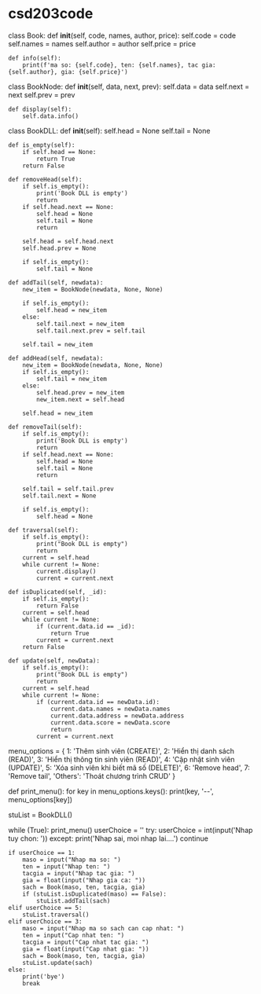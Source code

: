 # csd203code
class Book:
    def __init__(self, code, names, author, price):
        self.code = code
        self.names = names
        self.author = author
        self.price = price

    def info(self):
        print(f'ma so: {self.code}, ten: {self.names}, tac gia: {self.author}, gia: {self.price}')

class BookNode:
    def __init__(self, data, next, prev):
        self.data = data
        self.next = next
        self.prev = prev

    def display(self):
        self.data.info()

class BookDLL:
    def __init__(self):
        self.head = None
        self.tail = None

    def is_empty(self):
        if self.head == None:
            return True
        return False

    def removeHead(self):
        if self.is_empty():
            print('Book DLL is empty')
            return
        if self.head.next == None:
            self.head = None
            self.tail = None
            return

        self.head = self.head.next
        self.head.prev = None

        if self.is_empty():
            self.tail = None

    def addTail(self, newdata):
        new_item = BookNode(newdata, None, None)

        if self.is_empty():
            self.head = new_item
        else:
            self.tail.next = new_item
            self.tail.next.prev = self.tail

        self.tail = new_item

    def addHead(self, newdata):
        new_item = BookNode(newdata, None, None)
        if self.is_empty():
            self.tail = new_item
        else:
            self.head.prev = new_item
            new_item.next = self.head

        self.head = new_item

    def removeTail(self):
        if self.is_empty():
            print('Book DLL is empty')
            return
        if self.head.next == None:
            self.head = None
            self.tail = None
            return

        self.tail = self.tail.prev
        self.tail.next = None

        if self.is_empty():
            self.head = None

    def traversal(self):
        if self.is_empty():
            print("Book DLL is empty")
            return
        current = self.head
        while current != None:
            current.display()
            current = current.next

    def isDuplicated(self, _id):
        if self.is_empty():
            return False
        current = self.head
        while current != None:
            if (current.data.id == _id):
                return True
            current = current.next
        return False

    def update(self, newData):
        if self.is_empty():
            print("Book DLL is empty")
            return
        current = self.head
        while current != None:
            if (current.data.id == newData.id):
                current.data.names = newData.names
                current.data.address = newData.address
                current.data.score = newData.score
                return
            current = current.next


menu_options = {
    1: 'Thêm sinh viên (CREATE)',
    2: 'Hiển thị danh sách (READ)',
    3: 'Hiển thị thông tin sinh viên (READ)',
    4: 'Cập nhật sinh viên (UPDATE)',
    5: 'Xóa sinh viên khi biết mã số (DELETE)',
    6: 'Remove head',
    7: 'Remove tail',
    'Others': 'Thoát chương trình CRUD'
}


def print_menu():
    for key in menu_options.keys():
        print(key, '--', menu_options[key])


stuList = BookDLL()

while (True):
    print_menu()
    userChoice = ''
    try:
        userChoice = int(input('Nhap tuy chon: '))
    except:
        print('Nhap sai, moi nhap lai....')
        continue

    if userChoice == 1:
        maso = input("Nhap ma so: ")
        ten = input("Nhap ten: ")
        tacgia = input("Nhap tac gia: ")
        gia = float(input("Nhap gia ca: "))
        sach = Book(maso, ten, tacgia, gia)
        if (stuList.isDuplicated(maso) == False):
            stuList.addTail(sach)
    elif userChoice == 5:
        stuList.traversal()
    elif userChoice == 3:
        maso = input("Nhap ma so sach can cap nhat: ")
        ten = input("Cap nhat ten: ")
        tacgia = input("Cap nhat tac gia: ")
        gia = float(input("Cap nhat gia: "))
        sach = Book(maso, ten, tacgia, gia)
        stuList.update(sach)
    else:
        print('bye')
        break
